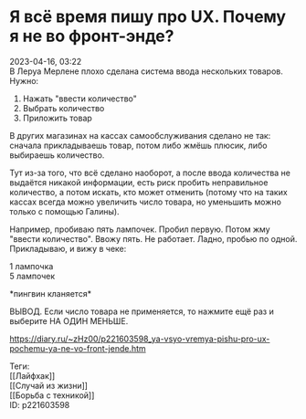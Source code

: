 Я всё время пишу про UX. Почему я не во фронт-энде?
====================================================

   
 2023-04-16, 03:22   
   В Леруа Мерлене плохо сделана система ввода нескольких товаров. Нужно:   
 1. Нажать "ввести количество"   
 2. Выбрать количество   
 3. Приложить товар   
   
 В других магазинах на кассах самообслуживания сделано не так: сначала прикладываешь товар, потом либо жмёшь плюсик, либо выбираешь количество.   
   
 Тут из-за того, что всё сделано наоборот, а после ввода количества не выдаётся никакой информации, есть риск пробить неправильное количество, а потом искать, кто может отменить (потому что на таких кассах всегда можно увеличить число товара, но уменьшить можно только с помощью Галины).   
   
 Например, пробиваю пять лампочек. Пробил первую. Потом жму "ввести количество". Ввожу пять. Не работает. Ладно, пробью по одной. Прикладываю, и вижу в чеке:   
   
 1 лампочка   
 5 лампочек   
   
 \*пингвин кланяется\*   
   
 ВЫВОД. Если число товара не применяется, то нажмите ещё раз и выберите НА ОДИН МЕНЬШЕ.   
     
 <https://diary.ru/~zHz00/p221603598_ya-vsyo-vremya-pishu-pro-ux-pochemu-ya-ne-vo-front-jende.htm>   
   
 Теги:   
 [[Лайфхак]]   
 [[Случай из жизни]]   
 [[Борьба с техникой]]   
 ID: p221603598